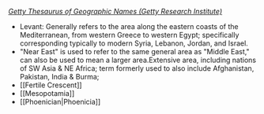 <cite>[Getty Thesaurus of Geographic Names (Getty Research Institute)](http://www.getty.edu/research/tools/vocabularies/tgn/?find=Levant&place=&nation=&english=Y)</cite>

- Levant: Generally refers to the area along the eastern coasts of the Mediterranean, from western Greece to western Egypt; specifically corresponding typically to modern Syria, Lebanon, Jordan, and Israel.
- "Near East" is used to refer to the same general area as "Middle East," can also be used to mean a larger area.Extensive area, including nations of SW Asia & NE Africa; term formerly used to also include Afghanistan, Pakistan, India & Burma;
- [[Fertile Crescent]] 
- [[Mesopotamia]]
- [[Phoenician|Phoenicia]]